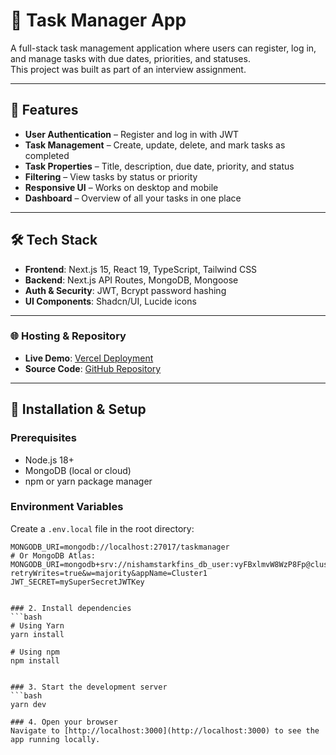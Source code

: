 # 📌 Task Manager App  

A full-stack task management application where users can register, log in, and manage tasks with due dates, priorities, and statuses.  
This project was built as part of an interview assignment.  

---

## 🚀 Features  
- **User Authentication** – Register and log in with JWT  
- **Task Management** – Create, update, delete, and mark tasks as completed  
- **Task Properties** – Title, description, due date, priority, and status  
- **Filtering** – View tasks by status or priority  
- **Responsive UI** – Works on desktop and mobile  
- **Dashboard** – Overview of all your tasks in one place  

---

## 🛠 Tech Stack  
- **Frontend**: Next.js 15, React 19, TypeScript, Tailwind CSS  
- **Backend**: Next.js API Routes, MongoDB, Mongoose  
- **Auth & Security**: JWT, Bcrypt password hashing  
- **UI Components**: Shadcn/UI, Lucide icons  

---
### 🌐 Hosting & Repository  
- **Live Demo**: [Vercel Deployment](https://task-management-app-t3wu-1j8u5a3vt.vercel.app/)  
- **Source Code**: [GitHub Repository](https://github.com/Nisham-N-K/task-management-app)
---

## 🔧 Installation & Setup  

### Prerequisites  
- Node.js 18+  
- MongoDB (local or cloud)  
- npm or yarn package manager  

### Environment Variables  
Create a `.env.local` file in the root directory:  

```env
MONGODB_URI=mongodb://localhost:27017/taskmanager
# Or MongoDB Atlas:
MONGODB_URI=mongodb+srv://nishamstarkfins_db_user:vyFBxlmvW8WzP8Fp@cluster1.nrjfvc5.mongodb.net/trsk_management_app?retryWrites=true&w=majority&appName=Cluster1
JWT_SECRET=mySuperSecretJWTKey


### 2. Install dependencies
```bash
# Using Yarn
yarn install

# Using npm
npm install


### 3. Start the development server
```bash
yarn dev

### 4. Open your browser
Navigate to [http://localhost:3000](http://localhost:3000) to see the app running locally.





